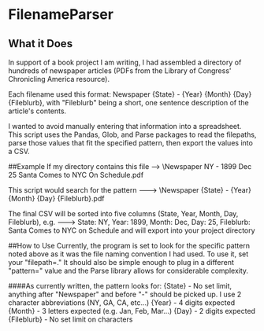 # FilenameParser

## What it Does
In support of a book project I am writing, I had assembled a directory of hundreds of newspaper articles (PDFs from the Library of Congress' Chronicling America resource).

Each filename used this format: Newspaper {State} - {Year} {Month} {Day} {Fileblurb}, with "Fileblurb" being a short, one sentence description of the article's contents.

I wanted to avoid manually entering that information into a spreadsheet. This script uses the Pandas, Glob, and Parse packages to read the filepaths, parse those values that fit the specified pattern, then export the values into a CSV.

##Example
If my directory contains this file --> \Newspaper NY - 1899 Dec 25 Santa Comes to NYC On Schedule.pdf

This script would search for the pattern ---> \Newspaper {State} - {Year} {Month} {Day} {Fileblurb}.pdf

The final CSV will be sorted into five columns (State, Year, Month, Day, Fileblurb), e.g. ---> State: NY, Year: 1899, Month: Dec, Day: 25, Fileblurb: Santa Comes to NYC on Schedule and will export into your project directory

##How to Use
Currently, the program is set to look for the specific pattern noted above as it was the file naming convention I had used. To use it, set your "filepath=." It should also be simple enough to plug in a different "pattern=" value and the Parse library allows for considerable complexity.

####As currently written, the pattern looks for:
{State} - No set limit, anything after "Newspaper" and before "-" should be picked up. I use 2 character abbreviations (NY, GA, CA, etc...)
{Year} - 4 digits expected
{Month} - 3 letters expected (e.g. Jan, Feb, Mar...)
{Day} - 2 digits expected
{Fileblurb} - No set limit on characters
